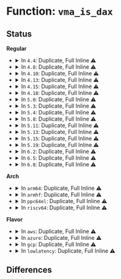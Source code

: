 # Function: <code>vma_is_dax</code>

## Status
<b>Regular</b>
<ul>
<li>
<details>
<summary>In <code>4.4</code>: Duplicate, Full Inline ⚠️</summary>

**Collision:** Static Duplication

**Inline:** Full

**Transformation:** False

**Instances:**

```
In mm/huge_memory.c (ffffffff811f6933)
Location: include/linux/dax.h:35
Inline: True
Inline callers:
  - mm/huge_memory.c:zap_huge_pmd
  - mm/huge_memory.c:__split_huge_page_pmd
```
```
In fs/binfmt_elf.c (ffffffff8126912f)
Location: include/linux/dax.h:35
Inline: True
Inline callers:
  - fs/binfmt_elf.c:elf_core_dump
```
```
In fs/compat_binfmt_elf.c (ffffffff8126be59)
Location: include/linux/dax.h:35
Inline: True
Inline callers:
  - fs/compat_binfmt_elf.c:elf_core_dump
```
</details>
</li>
<li>
<details>
<summary>In <code>4.8</code>: Duplicate, Full Inline ⚠️</summary>

**Collision:** Static Duplication

**Inline:** Full

**Transformation:** False

**Instances:**

```
In mm/huge_memory.c (ffffffff81215f71)
Location: include/linux/dax.h:58
Inline: True
Inline callers:
  - mm/huge_memory.c:__split_huge_pmd
  - mm/huge_memory.c:zap_huge_pmd
```
```
In fs/binfmt_elf.c (ffffffff8129539b)
Location: include/linux/dax.h:58
Inline: True
Inline callers:
  - fs/binfmt_elf.c:elf_core_dump
```
```
In fs/compat_binfmt_elf.c (ffffffff81297ffc)
Location: include/linux/dax.h:58
Inline: True
Inline callers:
  - fs/compat_binfmt_elf.c:elf_core_dump
```
</details>
</li>
<li>
<details>
<summary>In <code>4.10</code>: Duplicate, Full Inline ⚠️</summary>

**Collision:** Static Duplication

**Inline:** Full

**Transformation:** False

**Instances:**

```
In kernel/sched/fair.c (ffffffff810bb61f)
Location: include/linux/dax.h:90
Inline: True
Inline callers:
  - kernel/sched/fair.c:task_numa_work
```
```
In mm/mempolicy.c (ffffffff8121188a)
Location: include/linux/dax.h:90
Inline: True
Inline callers:
  - mm/mempolicy.c:queue_pages_test_walk
```
```
In mm/migrate.c (ffffffff81224d1b)
Location: include/linux/dax.h:90
Inline: True
Inline callers:
  - mm/migrate.c:SYSC_move_pages
```
```
In mm/huge_memory.c (ffffffff8122853d)
Location: include/linux/dax.h:90
Inline: True
Inline callers:
  - mm/huge_memory.c:__split_huge_pmd
  - mm/huge_memory.c:zap_huge_pmd
```
```
In fs/binfmt_elf.c (ffffffff812aa02e)
Location: include/linux/dax.h:90
Inline: True
Inline callers:
  - fs/binfmt_elf.c:elf_core_dump
```
```
In fs/compat_binfmt_elf.c (ffffffff812acacd)
Location: include/linux/dax.h:90
Inline: True
Inline callers:
  - fs/compat_binfmt_elf.c:elf_core_dump
```
</details>
</li>
<li>
<details>
<summary>In <code>4.13</code>: Duplicate, Full Inline ⚠️</summary>

**Collision:** Static Duplication

**Inline:** Full

**Transformation:** False

**Instances:**

```
In kernel/sched/fair.c (ffffffff810b5e4a)
Location: include/linux/fs.h:3143
Inline: True
Inline callers:
  - kernel/sched/fair.c:task_numa_work
```
```
In mm/memory.c (ffffffff811f590f)
Location: include/linux/fs.h:3143
Inline: True
Inline callers:
  - mm/memory.c:__handle_mm_fault
  - mm/memory.c:__handle_mm_fault
```
```
In mm/mempolicy.c (ffffffff8121d1aa)
Location: include/linux/fs.h:3143
Inline: True
Inline callers:
  - mm/mempolicy.c:queue_pages_test_walk
```
```
In mm/migrate.c (ffffffff81230403)
Location: include/linux/fs.h:3143
Inline: True
Inline callers:
  - mm/migrate.c:SYSC_move_pages
```
```
In mm/huge_memory.c (ffffffff81231c7c)
Location: include/linux/fs.h:3143
Inline: True
Inline callers:
  - mm/huge_memory.c:__split_huge_pmd_locked
  - mm/huge_memory.c:zap_huge_pud
  - mm/huge_memory.c:zap_huge_pmd
  - mm/huge_memory.c:do_huge_pmd_wp_page
```
```
In fs/binfmt_elf.c (ffffffff812b69e5)
Location: include/linux/fs.h:3143
Inline: True
Inline callers:
  - fs/binfmt_elf.c:elf_core_dump
```
```
In fs/compat_binfmt_elf.c (ffffffff812b9ad0)
Location: include/linux/fs.h:3143
Inline: True
Inline callers:
  - fs/compat_binfmt_elf.c:elf_core_dump
```
</details>
</li>
<li>
<details>
<summary>In <code>4.15</code>: Duplicate, Full Inline ⚠️</summary>

**Collision:** Static Duplication

**Inline:** Full

**Transformation:** False

**Instances:**

```
In kernel/sched/fair.c (ffffffff810be6ea)
Location: include/linux/fs.h:3209
Inline: True
Inline callers:
  - kernel/sched/fair.c:task_numa_work
```
```
In mm/gup.c (ffffffff81207a67)
Location: include/linux/fs.h:3209
Inline: True
Inline callers:
  - mm/gup.c:get_user_pages_longterm
```
```
In mm/memory.c (ffffffff8120e84b)
Location: include/linux/fs.h:3209
Inline: True
Inline callers:
  - mm/memory.c:__handle_mm_fault
  - mm/memory.c:__handle_mm_fault
```
```
In mm/mempolicy.c (ffffffff8123839a)
Location: include/linux/fs.h:3209
Inline: True
Inline callers:
  - mm/mempolicy.c:queue_pages_test_walk
```
```
In mm/migrate.c (ffffffff8124e092)
Location: include/linux/fs.h:3209
Inline: True
Inline callers:
  - mm/migrate.c:SYSC_move_pages
```
```
In mm/huge_memory.c (ffffffff812528c3)
Location: include/linux/fs.h:3209
Inline: True
Inline callers:
  - mm/huge_memory.c:__split_huge_pmd
  - mm/huge_memory.c:zap_huge_pud
  - mm/huge_memory.c:zap_huge_pmd
  - mm/huge_memory.c:do_huge_pmd_wp_page
```
```
In mm/frame_vector.c (ffffffff8126c92e)
Location: include/linux/fs.h:3209
Inline: True
Inline callers:
  - mm/frame_vector.c:get_vaddr_frames
```
```
In fs/binfmt_elf.c (ffffffff812da2bf)
Location: include/linux/fs.h:3209
Inline: True
Inline callers:
  - fs/binfmt_elf.c:elf_core_dump
```
```
In fs/compat_binfmt_elf.c (ffffffff812dd3e9)
Location: include/linux/fs.h:3209
Inline: True
Inline callers:
  - fs/compat_binfmt_elf.c:elf_core_dump
```
</details>
</li>
<li>
<details>
<summary>In <code>4.18</code>: Duplicate, Full Inline ⚠️</summary>

**Collision:** Static Duplication

**Inline:** Full

**Transformation:** False

**Instances:**

```
In kernel/sched/fair.c (ffffffff810c683b)
Location: include/linux/fs.h:3234
Inline: True
Inline callers:
  - kernel/sched/fair.c:task_numa_work
```
```
In mm/gup.c (ffffffff81228629)
Location: include/linux/fs.h:3234
Inline: True
Inline callers:
  - mm/gup.c:get_user_pages_longterm
```
```
In mm/memory.c (ffffffff8122fed7)
Location: include/linux/fs.h:3234
Inline: True
Inline callers:
  - mm/memory.c:__handle_mm_fault
  - mm/memory.c:__handle_mm_fault
```
```
In mm/mlock.c (ffffffff812333c5)
Location: include/linux/fs.h:3234
Inline: True
Inline callers:
  - mm/mlock.c:mlock_fixup
```
```
In mm/mmap.c (ffffffff81237bb5)
Location: include/linux/fs.h:3234
Inline: True
Inline callers:
  - mm/mmap.c:mmap_region
```
```
In mm/mempolicy.c (ffffffff8125b91e)
Location: include/linux/fs.h:3234
Inline: True
Inline callers:
  - mm/mempolicy.c:queue_pages_test_walk
```
```
In mm/ksm.c (ffffffff81262563)
Location: include/linux/fs.h:3234
Inline: True
Inline callers:
  - mm/ksm.c:ksm_madvise
```
```
In mm/migrate.c (ffffffff8126fb97)
Location: include/linux/fs.h:3234
Inline: True
Inline callers:
  - mm/migrate.c:migrate_vma
  - mm/migrate.c:kernel_move_pages
```
```
In mm/huge_memory.c (ffffffff81276cc6)
Location: include/linux/fs.h:3234
Inline: True
Inline callers:
  - mm/huge_memory.c:__split_huge_pmd
  - mm/huge_memory.c:zap_huge_pud
  - mm/huge_memory.c:zap_huge_pmd
  - mm/huge_memory.c:do_huge_pmd_wp_page
```
```
In mm/frame_vector.c (ffffffff812914b1)
Location: include/linux/fs.h:3234
Inline: True
Inline callers:
  - mm/frame_vector.c:get_vaddr_frames
```
```
In mm/hmm.c (ffffffff81293903)
Location: include/linux/fs.h:3234
Inline: True
Inline callers:
  - mm/hmm.c:hmm_vma_fault
  - mm/hmm.c:hmm_vma_get_pfns
```
```
In fs/binfmt_elf.c (ffffffff81305f6f)
Location: include/linux/fs.h:3234
Inline: True
Inline callers:
  - fs/binfmt_elf.c:elf_core_dump
```
```
In fs/compat_binfmt_elf.c (ffffffff81309914)
Location: include/linux/fs.h:3234
Inline: True
Inline callers:
  - fs/compat_binfmt_elf.c:elf_core_dump
```
</details>
</li>
<li>
<details>
<summary>In <code>5.0</code>: Duplicate, Full Inline ⚠️</summary>

**Collision:** Static Duplication

**Inline:** Full

**Transformation:** False

**Instances:**

```
In kernel/sched/fair.c (ffffffff810cedbb)
Location: include/linux/fs.h:3313
Inline: True
Inline callers:
  - kernel/sched/fair.c:task_numa_work
```
```
In mm/gup.c (ffffffff8123be49)
Location: include/linux/fs.h:3313
Inline: True
Inline callers:
  - mm/gup.c:get_user_pages_longterm
```
```
In mm/memory.c (ffffffff81241bcd)
Location: include/linux/fs.h:3313
Inline: True
Inline callers:
  - mm/memory.c:__handle_mm_fault
  - mm/memory.c:__handle_mm_fault
```
```
In mm/mlock.c (ffffffff81246b95)
Location: include/linux/fs.h:3313
Inline: True
Inline callers:
  - mm/mlock.c:mlock_fixup
```
```
In mm/mmap.c (ffffffff8124b54e)
Location: include/linux/fs.h:3313
Inline: True
Inline callers:
  - mm/mmap.c:mmap_region
```
```
In mm/mempolicy.c (ffffffff812701d2)
Location: include/linux/fs.h:3313
Inline: True
Inline callers:
  - mm/mempolicy.c:queue_pages_test_walk
  - mm/mempolicy.c:queue_pages_pte_range
  - mm/mempolicy.c:queue_pages_pte_range
```
```
In mm/ksm.c (ffffffff81276de3)
Location: include/linux/fs.h:3313
Inline: True
Inline callers:
  - mm/ksm.c:ksm_madvise
```
```
In mm/migrate.c (ffffffff8128422d)
Location: include/linux/fs.h:3313
Inline: True
Inline callers:
  - mm/migrate.c:migrate_vma
  - mm/migrate.c:kernel_move_pages
```
```
In mm/huge_memory.c (ffffffff8128855c)
Location: include/linux/fs.h:3313
Inline: True
Inline callers:
  - mm/huge_memory.c:__split_huge_pmd_locked
  - mm/huge_memory.c:zap_huge_pud
  - mm/huge_memory.c:zap_huge_pmd
  - mm/huge_memory.c:do_huge_pmd_wp_page
  - mm/huge_memory.c:transparent_hugepage_enabled
```
```
In mm/frame_vector.c (ffffffff812a64d1)
Location: include/linux/fs.h:3313
Inline: True
Inline callers:
  - mm/frame_vector.c:get_vaddr_frames
```
```
In mm/hmm.c (ffffffff812a85d3)
Location: include/linux/fs.h:3313
Inline: True
Inline callers:
  - mm/hmm.c:hmm_vma_fault
  - mm/hmm.c:hmm_vma_get_pfns
```
```
In fs/binfmt_elf.c (ffffffff8131b6ff)
Location: include/linux/fs.h:3313
Inline: True
Inline callers:
  - fs/binfmt_elf.c:elf_core_dump
```
```
In fs/compat_binfmt_elf.c (ffffffff8131f114)
Location: include/linux/fs.h:3313
Inline: True
Inline callers:
  - fs/compat_binfmt_elf.c:elf_core_dump
```
</details>
</li>
<li>
<details>
<summary>In <code>5.3</code>: Duplicate, Full Inline ⚠️</summary>

**Collision:** Static Duplication

**Inline:** Full

**Transformation:** False

**Instances:**

```
In kernel/sched/fair.c (ffffffff810d768b)
Location: include/linux/fs.h:3324
Inline: True
Inline callers:
  - kernel/sched/fair.c:task_numa_work
```
```
In mm/gup.c (ffffffff8124d697)
Location: include/linux/fs.h:3324
Inline: True
Inline callers:
  - mm/gup.c:__gup_longterm_locked
```
```
In mm/memory.c (ffffffff81254530)
Location: include/linux/fs.h:3324
Inline: True
Inline callers:
  - mm/memory.c:__handle_mm_fault
  - mm/memory.c:__handle_mm_fault
```
```
In mm/mlock.c (ffffffff81258da6)
Location: include/linux/fs.h:3324
Inline: True
Inline callers:
  - mm/mlock.c:mlock_fixup
```
```
In mm/mmap.c (ffffffff8125d9a2)
Location: include/linux/fs.h:3324
Inline: True
Inline callers:
  - mm/mmap.c:mmap_region
```
```
In mm/mempolicy.c (ffffffff8128b7e2)
Location: include/linux/fs.h:3324
Inline: True
Inline callers:
  - mm/mempolicy.c:queue_pages_test_walk
  - mm/mempolicy.c:queue_pages_pte_range
  - mm/mempolicy.c:queue_pages_pte_range
```
```
In mm/ksm.c (ffffffff81292653)
Location: include/linux/fs.h:3324
Inline: True
Inline callers:
  - mm/ksm.c:ksm_madvise
```
```
In mm/migrate.c (ffffffff812a06c9)
Location: include/linux/fs.h:3324
Inline: True
Inline callers:
  - mm/migrate.c:do_pages_move
```
```
In mm/huge_memory.c (ffffffff812a319a)
Location: include/linux/fs.h:3324
Inline: True
Inline callers:
  - mm/huge_memory.c:__split_huge_pmd_locked
  - mm/huge_memory.c:zap_huge_pud
  - mm/huge_memory.c:zap_huge_pmd
  - mm/huge_memory.c:do_huge_pmd_wp_page
  - mm/huge_memory.c:transparent_hugepage_enabled
```
```
In mm/frame_vector.c (ffffffff812c1bca)
Location: include/linux/fs.h:3324
Inline: True
Inline callers:
  - mm/frame_vector.c:get_vaddr_frames
```
```
In fs/binfmt_elf.c (ffffffff813431a9)
Location: include/linux/fs.h:3324
Inline: True
Inline callers:
  - fs/binfmt_elf.c:elf_core_dump
```
```
In fs/compat_binfmt_elf.c (ffffffff81346b38)
Location: include/linux/fs.h:3324
Inline: True
Inline callers:
  - fs/compat_binfmt_elf.c:elf_core_dump
```
</details>
</li>
<li>
<details>
<summary>In <code>5.4</code>: Duplicate, Full Inline ⚠️</summary>

**Collision:** Static Duplication

**Inline:** Full

**Transformation:** False

**Instances:**

```
In kernel/sched/fair.c (ffffffff810e1c9b)
Location: include/linux/fs.h:3386
Inline: True
Inline callers:
  - kernel/sched/fair.c:task_numa_work
```
```
In mm/gup.c (ffffffff8125bbc7)
Location: include/linux/fs.h:3386
Inline: True
Inline callers:
  - mm/gup.c:__gup_longterm_locked
```
```
In mm/memory.c (ffffffff81262a90)
Location: include/linux/fs.h:3386
Inline: True
Inline callers:
  - mm/memory.c:__handle_mm_fault
  - mm/memory.c:__handle_mm_fault
```
```
In mm/mlock.c (ffffffff81267276)
Location: include/linux/fs.h:3386
Inline: True
Inline callers:
  - mm/mlock.c:mlock_fixup
```
```
In mm/mmap.c (ffffffff8126c172)
Location: include/linux/fs.h:3386
Inline: True
Inline callers:
  - mm/mmap.c:mmap_region
```
```
In mm/mempolicy.c (ffffffff8129b352)
Location: include/linux/fs.h:3386
Inline: True
Inline callers:
  - mm/mempolicy.c:queue_pages_test_walk
  - mm/mempolicy.c:queue_pages_pte_range
  - mm/mempolicy.c:queue_pages_pte_range
```
```
In mm/ksm.c (ffffffff812a23d3)
Location: include/linux/fs.h:3386
Inline: True
Inline callers:
  - mm/ksm.c:ksm_madvise
```
```
In mm/migrate.c (ffffffff812afdf6)
Location: include/linux/fs.h:3386
Inline: True
Inline callers:
  - mm/migrate.c:migrate_vma_setup
  - mm/migrate.c:do_pages_move
```
```
In mm/huge_memory.c (ffffffff812b469a)
Location: include/linux/fs.h:3386
Inline: True
Inline callers:
  - mm/huge_memory.c:__split_huge_pmd_locked
  - mm/huge_memory.c:zap_huge_pud
  - mm/huge_memory.c:zap_huge_pmd
  - mm/huge_memory.c:do_huge_pmd_wp_page
  - mm/huge_memory.c:transparent_hugepage_enabled
```
```
In mm/frame_vector.c (ffffffff812d3afa)
Location: include/linux/fs.h:3386
Inline: True
Inline callers:
  - mm/frame_vector.c:get_vaddr_frames
```
```
In fs/binfmt_elf.c (ffffffff8135b5e7)
Location: include/linux/fs.h:3386
Inline: True
Inline callers:
  - fs/binfmt_elf.c:elf_core_dump
```
```
In fs/compat_binfmt_elf.c (ffffffff8135ee46)
Location: include/linux/fs.h:3386
Inline: True
Inline callers:
  - fs/compat_binfmt_elf.c:elf_core_dump
```
```
In drivers/vfio/vfio_iommu_type1.c (ffffffff817d321f)
Location: include/linux/fs.h:3386
Inline: True
Inline callers:
  - drivers/vfio/vfio_iommu_type1.c:vaddr_get_pfn
```
</details>
</li>
<li>
<details>
<summary>In <code>5.8</code>: Duplicate, Full Inline ⚠️</summary>

**Collision:** Static Duplication

**Inline:** Full

**Transformation:** False

**Instances:**

```
In mm/gup.c (ffffffff8128a32b)
Location: include/linux/fs.h:3436
Inline: True
Inline callers:
  - mm/gup.c:__gup_longterm_locked
```
```
In mm/memory.c (ffffffff812947df)
Location: include/linux/fs.h:3436
Inline: True
Inline callers:
  - mm/memory.c:__handle_mm_fault
  - mm/memory.c:__handle_mm_fault
```
```
In mm/mlock.c (ffffffff8129739f)
Location: include/linux/fs.h:3436
Inline: True
Inline callers:
  - mm/mlock.c:mlock_fixup
```
```
In mm/mmap.c (ffffffff8129beaa)
Location: include/linux/fs.h:3436
Inline: True
Inline callers:
  - mm/mmap.c:mmap_region
```
```
In mm/mempolicy.c (ffffffff812ce724)
Location: include/linux/fs.h:3436
Inline: True
Inline callers:
  - mm/mempolicy.c:vma_migratable
```
```
In mm/ksm.c (ffffffff812d6adc)
Location: include/linux/fs.h:3436
Inline: True
Inline callers:
  - mm/ksm.c:ksm_madvise
```
```
In mm/migrate.c (ffffffff812e3baf)
Location: include/linux/fs.h:3436
Inline: True
Inline callers:
  - mm/migrate.c:migrate_vma_setup
```
```
In mm/huge_memory.c (ffffffff812e9c26)
Location: include/linux/fs.h:3436
Inline: True
Inline callers:
  - mm/huge_memory.c:__split_huge_pmd_locked
  - mm/huge_memory.c:zap_huge_pud
  - mm/huge_memory.c:zap_huge_pmd
  - mm/huge_memory.c:transparent_hugepage_enabled
```
```
In mm/frame_vector.c (ffffffff81309983)
Location: include/linux/fs.h:3436
Inline: True
Inline callers:
  - mm/frame_vector.c:get_vaddr_frames
```
```
In fs/binfmt_elf.c (ffffffff8139ecf9)
Location: include/linux/fs.h:3436
Inline: True
Inline callers:
  - fs/binfmt_elf.c:vma_dump_size
```
```
In fs/compat_binfmt_elf.c (ffffffff813a1e09)
Location: include/linux/fs.h:3436
Inline: True
Inline callers:
  - fs/compat_binfmt_elf.c:vma_dump_size
```
</details>
</li>
<li>
<details>
<summary>In <code>5.11</code>: Duplicate, Full Inline ⚠️</summary>

**Collision:** Static Duplication

**Inline:** Full

**Transformation:** False

**Instances:**

```
In mm/gup.c (ffffffff812932dc)
Location: include/linux/fs.h:3229
Inline: True
Inline callers:
  - mm/gup.c:__get_user_pages
```
```
In mm/memory.c (ffffffff8129f05f)
Location: include/linux/fs.h:3229
Inline: True
Inline callers:
  - mm/memory.c:__handle_mm_fault
  - mm/memory.c:__handle_mm_fault
```
```
In mm/mlock.c (ffffffff812a234f)
Location: include/linux/fs.h:3229
Inline: True
Inline callers:
  - mm/mlock.c:mlock_fixup
```
```
In mm/mmap.c (ffffffff812a7162)
Location: include/linux/fs.h:3229
Inline: True
Inline callers:
  - mm/mmap.c:mmap_region
```
```
In mm/mempolicy.c (ffffffff812da064)
Location: include/linux/fs.h:3229
Inline: True
Inline callers:
  - mm/mempolicy.c:vma_migratable
```
```
In mm/ksm.c (ffffffff812e261c)
Location: include/linux/fs.h:3229
Inline: True
Inline callers:
  - mm/ksm.c:ksm_madvise
```
```
In mm/migrate.c (ffffffff812ef00f)
Location: include/linux/fs.h:3229
Inline: True
Inline callers:
  - mm/migrate.c:migrate_vma_setup
```
```
In mm/huge_memory.c (ffffffff812f4e06)
Location: include/linux/fs.h:3229
Inline: True
Inline callers:
  - mm/huge_memory.c:__split_huge_pmd_locked
  - mm/huge_memory.c:zap_huge_pud
  - mm/huge_memory.c:zap_huge_pmd
  - mm/huge_memory.c:transparent_hugepage_enabled
```
```
In mm/frame_vector.c (ffffffff813157a7)
Location: include/linux/fs.h:3229
Inline: True
Inline callers:
  - mm/frame_vector.c:get_vaddr_frames
```
```
In fs/coredump.c (ffffffff813b7e59)
Location: include/linux/fs.h:3229
Inline: True
Inline callers:
  - fs/coredump.c:vma_dump_size
```
</details>
</li>
<li>
<details>
<summary>In <code>5.13</code>: Duplicate, Full Inline ⚠️</summary>

**Collision:** Static Duplication

**Inline:** Full

**Transformation:** False

**Instances:**

```
In mm/gup.c (ffffffff81298c73)
Location: include/linux/fs.h:3481
Inline: True
Inline callers:
  - mm/gup.c:__get_user_pages
```
```
In mm/memory.c (ffffffff812a40bf)
Location: include/linux/fs.h:3481
Inline: True
Inline callers:
  - mm/memory.c:__handle_mm_fault
```
```
In mm/mlock.c (ffffffff812a7be2)
Location: include/linux/fs.h:3481
Inline: True
Inline callers:
  - mm/mlock.c:mlock_fixup
```
```
In mm/mmap.c (ffffffff812acf95)
Location: include/linux/fs.h:3481
Inline: True
Inline callers:
  - mm/mmap.c:mmap_region
```
```
In mm/mempolicy.c (ffffffff812e18c4)
Location: include/linux/fs.h:3481
Inline: True
Inline callers:
  - mm/mempolicy.c:vma_migratable
```
```
In mm/ksm.c (ffffffff812e9dac)
Location: include/linux/fs.h:3481
Inline: True
Inline callers:
  - mm/ksm.c:ksm_madvise
```
```
In mm/migrate.c (ffffffff812f51b2)
Location: include/linux/fs.h:3481
Inline: True
Inline callers:
  - mm/migrate.c:migrate_vma_setup
```
```
In mm/huge_memory.c (ffffffff81300675)
Location: include/linux/fs.h:3481
Inline: True
Inline callers:
  - mm/huge_memory.c:split_huge_pages_pid
  - mm/huge_memory.c:__split_huge_pmd_locked
  - mm/huge_memory.c:zap_huge_pud
  - mm/huge_memory.c:zap_huge_pmd
  - mm/huge_memory.c:transparent_hugepage_active
```
```
In fs/coredump.c (ffffffff813bef59)
Location: include/linux/fs.h:3481
Inline: True
Inline callers:
  - fs/coredump.c:vma_dump_size
```
</details>
</li>
<li>
<details>
<summary>In <code>5.15</code>: Duplicate, Full Inline ⚠️</summary>

**Collision:** Static Duplication

**Inline:** Full

**Transformation:** False

**Instances:**

```
In mm/gup.c (ffffffff812d7318)
Location: include/linux/fs.h:3461
Inline: True
Inline callers:
  - mm/gup.c:check_vma_flags
```
```
In mm/memory.c (ffffffff812e53eb)
Location: include/linux/fs.h:3461
Inline: True
Inline callers:
  - mm/memory.c:__handle_mm_fault
```
```
In mm/mlock.c (ffffffff812e9222)
Location: include/linux/fs.h:3461
Inline: True
Inline callers:
  - mm/mlock.c:mlock_fixup
```
```
In mm/mmap.c (ffffffff812ee6e5)
Location: include/linux/fs.h:3461
Inline: True
Inline callers:
  - mm/mmap.c:mmap_region
```
```
In mm/mempolicy.c (ffffffff81328994)
Location: include/linux/fs.h:3461
Inline: True
Inline callers:
  - mm/mempolicy.c:vma_migratable
```
```
In mm/ksm.c (ffffffff81331cdc)
Location: include/linux/fs.h:3461
Inline: True
Inline callers:
  - mm/ksm.c:ksm_madvise
```
```
In mm/migrate.c (ffffffff8133f7b2)
Location: include/linux/fs.h:3461
Inline: True
Inline callers:
  - mm/migrate.c:migrate_vma_setup
```
```
In mm/huge_memory.c (ffffffff8134a315)
Location: include/linux/fs.h:3461
Inline: True
Inline callers:
  - mm/huge_memory.c:split_huge_pages_pid
  - mm/huge_memory.c:__split_huge_pmd_locked
  - mm/huge_memory.c:zap_huge_pud
  - mm/huge_memory.c:zap_huge_pmd
  - mm/huge_memory.c:transparent_hugepage_active
```
```
In fs/coredump.c (ffffffff8140ed89)
Location: include/linux/fs.h:3461
Inline: True
Inline callers:
  - fs/coredump.c:vma_dump_size
```
</details>
</li>
<li>
<details>
<summary>In <code>5.19</code>: Duplicate, Full Inline ⚠️</summary>

**Collision:** Static Duplication

**Inline:** Full

**Transformation:** False

**Instances:**

```
In mm/gup.c (ffffffff81336eb7)
Location: include/linux/fs.h:3239
Inline: True
Inline callers:
  - mm/gup.c:check_vma_flags
```
```
In mm/memory.c (ffffffff813476e4)
Location: include/linux/fs.h:3239
Inline: True
Inline callers:
  - mm/memory.c:__handle_mm_fault
```
```
In mm/mlock.c (ffffffff813497ea)
Location: include/linux/fs.h:3239
Inline: True
Inline callers:
  - mm/mlock.c:mlock_fixup
```
```
In mm/mmap.c (ffffffff81351ad1)
Location: include/linux/fs.h:3239
Inline: True
Inline callers:
  - mm/mmap.c:mmap_region
```
```
In mm/mempolicy.c (ffffffff81397bd4)
Location: include/linux/fs.h:3239
Inline: True
Inline callers:
  - mm/mempolicy.c:vma_migratable
```
```
In mm/ksm.c (ffffffff813a2e69)
Location: include/linux/fs.h:3239
Inline: True
Inline callers:
  - mm/ksm.c:ksm_madvise
```
```
In mm/migrate_device.c (ffffffff813b6c1e)
Location: include/linux/fs.h:3239
Inline: True
Inline callers:
  - mm/migrate_device.c:migrate_vma_setup
```
```
In mm/huge_memory.c (ffffffff813c0ea4)
Location: include/linux/fs.h:3239
Inline: True
Inline callers:
  - mm/huge_memory.c:split_huge_pages_pid
  - mm/huge_memory.c:__split_huge_pmd_locked
  - mm/huge_memory.c:zap_huge_pud
  - mm/huge_memory.c:zap_huge_pmd
  - mm/huge_memory.c:transparent_hugepage_active
```
```
In mm/khugepaged.c (ffffffff813c6113)
Location: include/linux/fs.h:3239
Inline: True
```
```
In fs/coredump.c (ffffffff81484495)
Location: include/linux/fs.h:3239
Inline: True
Inline callers:
  - fs/coredump.c:vma_dump_size
```
</details>
</li>
<li>
<details>
<summary>In <code>6.2</code>: Duplicate, Full Inline ⚠️</summary>

**Collision:** Static Duplication

**Inline:** Full

**Transformation:** False

**Instances:**

```
In mm/gup.c (ffffffff813ae3cb)
Location: include/linux/fs.h:3381
Inline: True
Inline callers:
  - mm/gup.c:check_vma_flags
```
```
In mm/mlock.c (ffffffff813c1afa)
Location: include/linux/fs.h:3381
Inline: True
Inline callers:
  - mm/mlock.c:mlock_fixup
```
```
In mm/mmap.c (ffffffff813cbaff)
Location: include/linux/fs.h:3381
Inline: True
Inline callers:
  - mm/mmap.c:mmap_region
```
```
In mm/mempolicy.c (ffffffff814177e4)
Location: include/linux/fs.h:3381
Inline: True
Inline callers:
  - mm/mempolicy.c:vma_migratable
```
```
In mm/ksm.c (ffffffff81422ad6)
Location: include/linux/fs.h:3381
Inline: True
Inline callers:
  - mm/ksm.c:ksm_madvise
```
```
In mm/migrate_device.c (ffffffff814385c0)
Location: include/linux/fs.h:3381
Inline: True
Inline callers:
  - mm/migrate_device.c:migrate_vma_setup
```
```
In mm/huge_memory.c (ffffffff81442d69)
Location: include/linux/fs.h:3381
Inline: True
Inline callers:
  - mm/huge_memory.c:split_huge_pages_pid
  - mm/huge_memory.c:__split_huge_pmd_locked
  - mm/huge_memory.c:zap_huge_pud
  - mm/huge_memory.c:zap_huge_pmd
  - mm/huge_memory.c:hugepage_vma_check
```
```
In fs/coredump.c (ffffffff81517982)
Location: include/linux/fs.h:3381
Inline: True
Inline callers:
  - fs/coredump.c:vma_dump_size
```
</details>
</li>
<li>
<details>
<summary>In <code>6.5</code>: Duplicate, Full Inline ⚠️</summary>

**Collision:** Static Duplication

**Inline:** Full

**Transformation:** False

**Instances:**

```
In mm/gup.c (ffffffff813e2832)
Location: include/linux/fs.h:2996
Inline: True
Inline callers:
  - mm/gup.c:check_vma_flags
```
```
In mm/mlock.c (ffffffff813f70cb)
Location: include/linux/fs.h:2996
Inline: True
Inline callers:
  - mm/mlock.c:mlock_fixup
```
```
In mm/mmap.c (ffffffff814003ba)
Location: include/linux/fs.h:2996
Inline: True
Inline callers:
  - mm/mmap.c:mmap_region
```
```
In mm/mempolicy.c (ffffffff8144ad74)
Location: include/linux/fs.h:2996
Inline: True
Inline callers:
  - mm/mempolicy.c:vma_migratable
```
```
In mm/ksm.c (ffffffff81457ae3)
Location: include/linux/fs.h:2996
Inline: True
Inline callers:
  - mm/ksm.c:ksm_madvise
```
```
In mm/migrate_device.c (ffffffff8146e29e)
Location: include/linux/fs.h:2996
Inline: True
Inline callers:
  - mm/migrate_device.c:migrate_vma_setup
```
```
In mm/huge_memory.c (ffffffff81478638)
Location: include/linux/fs.h:2996
Inline: True
Inline callers:
  - mm/huge_memory.c:split_huge_pages_pid
  - mm/huge_memory.c:__split_huge_pmd_locked
  - mm/huge_memory.c:zap_huge_pud
  - mm/huge_memory.c:zap_huge_pmd
  - mm/huge_memory.c:hugepage_vma_check
```
```
In fs/coredump.c (ffffffff8154f252)
Location: include/linux/fs.h:2996
Inline: True
Inline callers:
  - fs/coredump.c:vma_dump_size
```
</details>
</li>
<li>
<details>
<summary>In <code>6.8</code>: Duplicate, Full Inline ⚠️</summary>

**Collision:** Static Duplication

**Inline:** Full

**Transformation:** False

**Instances:**

```
In mm/gup.c (ffffffff8140d062)
Location: include/linux/fs.h:3293
Inline: True
Inline callers:
  - mm/gup.c:check_vma_flags
```
```
In mm/mlock.c (ffffffff8142262e)
Location: include/linux/fs.h:3293
Inline: True
Inline callers:
  - mm/mlock.c:mlock_fixup
```
```
In mm/mmap.c (ffffffff8142c801)
Location: include/linux/fs.h:3293
Inline: True
Inline callers:
  - mm/mmap.c:mmap_region
```
```
In mm/mempolicy.c (ffffffff814847b4)
Location: include/linux/fs.h:3293
Inline: True
Inline callers:
  - mm/mempolicy.c:vma_migratable
```
```
In mm/ksm.c (ffffffff814925b3)
Location: include/linux/fs.h:3293
Inline: True
Inline callers:
  - mm/ksm.c:ksm_madvise
```
```
In mm/migrate_device.c (ffffffff8149ec3e)
Location: include/linux/fs.h:3293
Inline: True
Inline callers:
  - mm/migrate_device.c:migrate_vma_setup
```
```
In mm/huge_memory.c (ffffffff814a7d68)
Location: include/linux/fs.h:3293
Inline: True
Inline callers:
  - mm/huge_memory.c:split_huge_pages_pid
  - mm/huge_memory.c:__split_huge_pmd_locked
  - mm/huge_memory.c:zap_huge_pud
  - mm/huge_memory.c:zap_huge_pmd
  - mm/huge_memory.c:__thp_vma_allowable_orders
```
```
In fs/coredump.c (ffffffff81585092)
Location: include/linux/fs.h:3293
Inline: True
Inline callers:
  - fs/coredump.c:vma_dump_size
```
</details>
</li>
</ul>
<b>Arch</b>
<ul>
<li>
<details>
<summary>In <code>arm64</code>: Duplicate, Full Inline ⚠️</summary>

**Collision:** Static Duplication

**Inline:** Full

**Transformation:** False

**Instances:**

```
In kernel/sched/fair.c (ffff800010142bbc)
Location: include/linux/fs.h:3386
Inline: True
Inline callers:
  - kernel/sched/fair.c:task_numa_work
```
```
In mm/gup.c (ffff8000102f2fc8)
Location: include/linux/fs.h:3386
Inline: True
Inline callers:
  - mm/gup.c:__gup_longterm_locked
```
```
In mm/memory.c (ffff8000102f9ca0)
Location: include/linux/fs.h:3386
Inline: True
Inline callers:
  - mm/memory.c:__handle_mm_fault
  - mm/memory.c:__handle_mm_fault
```
```
In mm/mlock.c (ffff8000102fe4a8)
Location: include/linux/fs.h:3386
Inline: True
Inline callers:
  - mm/mlock.c:mlock_fixup
```
```
In mm/mmap.c (ffff800010303508)
Location: include/linux/fs.h:3386
Inline: True
Inline callers:
  - mm/mmap.c:mmap_region
```
```
In mm/mempolicy.c (ffff80001033a1f0)
Location: include/linux/fs.h:3386
Inline: True
Inline callers:
  - mm/mempolicy.c:queue_pages_test_walk
  - mm/mempolicy.c:queue_pages_pte_range
  - mm/mempolicy.c:queue_pages_pte_range
```
```
In mm/ksm.c (ffff800010341cec)
Location: include/linux/fs.h:3386
Inline: True
Inline callers:
  - mm/ksm.c:ksm_madvise
```
```
In mm/migrate.c (ffff8000103521b8)
Location: include/linux/fs.h:3386
Inline: True
Inline callers:
  - mm/migrate.c:do_pages_move
```
```
In mm/huge_memory.c (ffff800010355c84)
Location: include/linux/fs.h:3386
Inline: True
Inline callers:
  - mm/huge_memory.c:__split_huge_pmd_locked
  - mm/huge_memory.c:zap_huge_pmd
  - mm/huge_memory.c:do_huge_pmd_wp_page
  - mm/huge_memory.c:transparent_hugepage_enabled
```
```
In mm/frame_vector.c (ffff800010379a30)
Location: include/linux/fs.h:3386
Inline: True
Inline callers:
  - mm/frame_vector.c:get_vaddr_frames
```
```
In fs/binfmt_elf.c (ffff800010420cf4)
Location: include/linux/fs.h:3386
Inline: True
Inline callers:
  - fs/binfmt_elf.c:elf_core_dump
```
```
In fs/compat_binfmt_elf.c (ffff8000104245a4)
Location: include/linux/fs.h:3386
Inline: True
Inline callers:
  - fs/compat_binfmt_elf.c:elf_core_dump
```
</details>
</li>
<li>
<details>
<summary>In <code>armhf</code>: Duplicate, Full Inline ⚠️</summary>

**Collision:** Static Duplication

**Inline:** Full

**Transformation:** False

**Instances:**

```
In mm/gup.c (0)
Location: include/linux/fs.h:3386
Inline: True
```
```
In mm/mlock.c (0)
Location: include/linux/fs.h:3386
Inline: True
```
```
In mm/mmap.c (0)
Location: include/linux/fs.h:3386
Inline: True
```
```
In mm/ksm.c (0)
Location: include/linux/fs.h:3386
Inline: True
```
```
In mm/frame_vector.c (0)
Location: include/linux/fs.h:3386
Inline: True
```
```
In fs/binfmt_elf.c (0)
Location: include/linux/fs.h:3386
Inline: True
```
```
In fs/binfmt_elf_fdpic.c (0)
Location: include/linux/fs.h:3386
Inline: True
```
</details>
</li>
<li>
<details>
<summary>In <code>ppc64el</code>: Duplicate, Full Inline ⚠️</summary>

**Collision:** Static Duplication

**Inline:** Full

**Transformation:** False

**Instances:**

```
In kernel/sched/fair.c (c00000000019296c)
Location: include/linux/fs.h:3386
Inline: True
Inline callers:
  - kernel/sched/fair.c:task_numa_work
```
```
In mm/gup.c (c0000000003b9948)
Location: include/linux/fs.h:3386
Inline: True
Inline callers:
  - mm/gup.c:__gup_longterm_locked
```
```
In mm/memory.c (c0000000003c3ce8)
Location: include/linux/fs.h:3386
Inline: True
Inline callers:
  - mm/memory.c:__handle_mm_fault
  - mm/memory.c:__handle_mm_fault
```
```
In mm/mlock.c (c0000000003c9dec)
Location: include/linux/fs.h:3386
Inline: True
Inline callers:
  - mm/mlock.c:mlock_fixup
```
```
In mm/mmap.c (c0000000003cffb4)
Location: include/linux/fs.h:3386
Inline: True
Inline callers:
  - mm/mmap.c:mmap_region
```
```
In mm/mempolicy.c (c00000000041487c)
Location: include/linux/fs.h:3386
Inline: True
Inline callers:
  - mm/mempolicy.c:queue_pages_test_walk
  - mm/mempolicy.c:queue_pages_pte_range
  - mm/mempolicy.c:queue_pages_pte_range
```
```
In mm/ksm.c (c00000000041f430)
Location: include/linux/fs.h:3386
Inline: True
Inline callers:
  - mm/ksm.c:ksm_madvise
```
```
In mm/migrate.c (c000000000435d90)
Location: include/linux/fs.h:3386
Inline: True
Inline callers:
  - mm/migrate.c:migrate_vma_setup
  - mm/migrate.c:do_pages_move
```
```
In mm/huge_memory.c (c00000000043bfc0)
Location: include/linux/fs.h:3386
Inline: True
Inline callers:
  - mm/huge_memory.c:__split_huge_pmd_locked
  - mm/huge_memory.c:zap_huge_pmd
  - mm/huge_memory.c:do_huge_pmd_wp_page
  - mm/huge_memory.c:transparent_hugepage_enabled
```
```
In mm/frame_vector.c (c00000000046cc80)
Location: include/linux/fs.h:3386
Inline: True
Inline callers:
  - mm/frame_vector.c:get_vaddr_frames
```
```
In fs/binfmt_elf.c (c00000000052f9e8)
Location: include/linux/fs.h:3386
Inline: True
Inline callers:
  - fs/binfmt_elf.c:elf_core_dump
```
```
In fs/compat_binfmt_elf.c (c000000000533608)
Location: include/linux/fs.h:3386
Inline: True
Inline callers:
  - fs/compat_binfmt_elf.c:elf_core_dump
```
</details>
</li>
<li>
<details>
<summary>In <code>riscv64</code>: Duplicate, Full Inline ⚠️</summary>

**Collision:** Static Duplication

**Inline:** Full

**Transformation:** False

**Instances:**

```
In mm/gup.c (ffffffe00020536a)
Location: include/linux/fs.h:3386
Inline: True
Inline callers:
  - mm/gup.c:__gup_longterm_locked
```
```
In mm/mlock.c (ffffffe00020c970)
Location: include/linux/fs.h:3386
Inline: True
Inline callers:
  - mm/mlock.c:mlock_fixup
```
```
In mm/mmap.c (ffffffe0002100a6)
Location: include/linux/fs.h:3386
Inline: True
Inline callers:
  - mm/mmap.c:mmap_region
```
```
In mm/ksm.c (ffffffe0002360a4)
Location: include/linux/fs.h:3386
Inline: True
Inline callers:
  - mm/ksm.c:ksm_madvise
```
```
In mm/frame_vector.c (ffffffe000250dd4)
Location: include/linux/fs.h:3386
Inline: True
Inline callers:
  - mm/frame_vector.c:get_vaddr_frames
```
```
In fs/binfmt_elf.c (ffffffe0002c1748)
Location: include/linux/fs.h:3386
Inline: True
Inline callers:
  - fs/binfmt_elf.c:elf_core_dump
```
</details>
</li>
</ul>
<b>Flavor</b>
<ul>
<li>
<details>
<summary>In <code>aws</code>: Duplicate, Full Inline ⚠️</summary>

**Collision:** Static Duplication

**Inline:** Full

**Transformation:** False

**Instances:**

```
In kernel/sched/fair.c (ffffffff810dbe4b)
Location: include/linux/fs.h:3386
Inline: True
Inline callers:
  - kernel/sched/fair.c:task_numa_work
```
```
In mm/gup.c (ffffffff81254217)
Location: include/linux/fs.h:3386
Inline: True
Inline callers:
  - mm/gup.c:__gup_longterm_locked
```
```
In mm/memory.c (ffffffff8125b0e0)
Location: include/linux/fs.h:3386
Inline: True
Inline callers:
  - mm/memory.c:__handle_mm_fault
  - mm/memory.c:__handle_mm_fault
```
```
In mm/mlock.c (ffffffff8125f8c6)
Location: include/linux/fs.h:3386
Inline: True
Inline callers:
  - mm/mlock.c:mlock_fixup
```
```
In mm/mmap.c (ffffffff812647c2)
Location: include/linux/fs.h:3386
Inline: True
Inline callers:
  - mm/mmap.c:mmap_region
```
```
In mm/mempolicy.c (ffffffff81293932)
Location: include/linux/fs.h:3386
Inline: True
Inline callers:
  - mm/mempolicy.c:queue_pages_test_walk
  - mm/mempolicy.c:queue_pages_pte_range
  - mm/mempolicy.c:queue_pages_pte_range
```
```
In mm/ksm.c (ffffffff8129a9b3)
Location: include/linux/fs.h:3386
Inline: True
Inline callers:
  - mm/ksm.c:ksm_madvise
```
```
In mm/migrate.c (ffffffff812a83d6)
Location: include/linux/fs.h:3386
Inline: True
Inline callers:
  - mm/migrate.c:migrate_vma_setup
  - mm/migrate.c:do_pages_move
```
```
In mm/huge_memory.c (ffffffff812acc7a)
Location: include/linux/fs.h:3386
Inline: True
Inline callers:
  - mm/huge_memory.c:__split_huge_pmd_locked
  - mm/huge_memory.c:zap_huge_pud
  - mm/huge_memory.c:zap_huge_pmd
  - mm/huge_memory.c:do_huge_pmd_wp_page
  - mm/huge_memory.c:transparent_hugepage_enabled
```
```
In mm/frame_vector.c (ffffffff812cc0da)
Location: include/linux/fs.h:3386
Inline: True
Inline callers:
  - mm/frame_vector.c:get_vaddr_frames
```
```
In fs/binfmt_elf.c (ffffffff81353bc7)
Location: include/linux/fs.h:3386
Inline: True
Inline callers:
  - fs/binfmt_elf.c:elf_core_dump
```
```
In fs/compat_binfmt_elf.c (ffffffff81357426)
Location: include/linux/fs.h:3386
Inline: True
Inline callers:
  - fs/compat_binfmt_elf.c:elf_core_dump
```
</details>
</li>
<li>
<details>
<summary>In <code>azure</code>: Duplicate, Full Inline ⚠️</summary>

**Collision:** Static Duplication

**Inline:** Full

**Transformation:** False

**Instances:**

```
In kernel/sched/fair.c (ffffffff810cae5b)
Location: include/linux/fs.h:3386
Inline: True
Inline callers:
  - kernel/sched/fair.c:task_numa_work
```
```
In mm/gup.c (ffffffff81246e67)
Location: include/linux/fs.h:3386
Inline: True
Inline callers:
  - mm/gup.c:__gup_longterm_locked
```
```
In mm/memory.c (ffffffff8124d51f)
Location: include/linux/fs.h:3386
Inline: True
Inline callers:
  - mm/memory.c:__handle_mm_fault
  - mm/memory.c:__handle_mm_fault
```
```
In mm/mlock.c (ffffffff81251ce6)
Location: include/linux/fs.h:3386
Inline: True
Inline callers:
  - mm/mlock.c:mlock_fixup
```
```
In mm/mmap.c (ffffffff81256be2)
Location: include/linux/fs.h:3386
Inline: True
Inline callers:
  - mm/mmap.c:mmap_region
```
```
In mm/mempolicy.c (ffffffff81285542)
Location: include/linux/fs.h:3386
Inline: True
Inline callers:
  - mm/mempolicy.c:queue_pages_test_walk
  - mm/mempolicy.c:queue_pages_pte_range
  - mm/mempolicy.c:queue_pages_pte_range
```
```
In mm/ksm.c (ffffffff8128c573)
Location: include/linux/fs.h:3386
Inline: True
Inline callers:
  - mm/ksm.c:ksm_madvise
```
```
In mm/migrate.c (ffffffff81299d96)
Location: include/linux/fs.h:3386
Inline: True
Inline callers:
  - mm/migrate.c:migrate_vma_setup
  - mm/migrate.c:do_pages_move
```
```
In mm/huge_memory.c (ffffffff8129dd5c)
Location: include/linux/fs.h:3386
Inline: True
Inline callers:
  - mm/huge_memory.c:__split_huge_pmd_locked
  - mm/huge_memory.c:zap_huge_pud
  - mm/huge_memory.c:zap_huge_pmd
  - mm/huge_memory.c:do_huge_pmd_wp_page
  - mm/huge_memory.c:transparent_hugepage_enabled
```
```
In mm/frame_vector.c (ffffffff812bcf4a)
Location: include/linux/fs.h:3386
Inline: True
Inline callers:
  - mm/frame_vector.c:get_vaddr_frames
```
```
In fs/binfmt_elf.c (ffffffff81344887)
Location: include/linux/fs.h:3386
Inline: True
Inline callers:
  - fs/binfmt_elf.c:elf_core_dump
```
```
In fs/compat_binfmt_elf.c (ffffffff813480d6)
Location: include/linux/fs.h:3386
Inline: True
Inline callers:
  - fs/compat_binfmt_elf.c:elf_core_dump
```
```
In drivers/dax/device.c (ffffffff816f166c)
Location: include/linux/fs.h:3386
Inline: True
Inline callers:
  - drivers/dax/device.c:check_vma
```
```
In drivers/vfio/vfio_iommu_type1.c (ffffffff8177d2cf)
Location: include/linux/fs.h:3386
Inline: True
Inline callers:
  - drivers/vfio/vfio_iommu_type1.c:vaddr_get_pfn
```
</details>
</li>
<li>
<details>
<summary>In <code>gcp</code>: Duplicate, Full Inline ⚠️</summary>

**Collision:** Static Duplication

**Inline:** Full

**Transformation:** False

**Instances:**

```
In kernel/sched/fair.c (ffffffff810d81cb)
Location: include/linux/fs.h:3386
Inline: True
Inline callers:
  - kernel/sched/fair.c:task_numa_work
```
```
In mm/gup.c (ffffffff81251fb7)
Location: include/linux/fs.h:3386
Inline: True
Inline callers:
  - mm/gup.c:__gup_longterm_locked
```
```
In mm/memory.c (ffffffff81258e80)
Location: include/linux/fs.h:3386
Inline: True
Inline callers:
  - mm/memory.c:__handle_mm_fault
  - mm/memory.c:__handle_mm_fault
```
```
In mm/mlock.c (ffffffff8125d666)
Location: include/linux/fs.h:3386
Inline: True
Inline callers:
  - mm/mlock.c:mlock_fixup
```
```
In mm/mmap.c (ffffffff81262562)
Location: include/linux/fs.h:3386
Inline: True
Inline callers:
  - mm/mmap.c:mmap_region
```
```
In mm/mempolicy.c (ffffffff81291742)
Location: include/linux/fs.h:3386
Inline: True
Inline callers:
  - mm/mempolicy.c:queue_pages_test_walk
  - mm/mempolicy.c:queue_pages_pte_range
  - mm/mempolicy.c:queue_pages_pte_range
```
```
In mm/ksm.c (ffffffff812987c3)
Location: include/linux/fs.h:3386
Inline: True
Inline callers:
  - mm/ksm.c:ksm_madvise
```
```
In mm/migrate.c (ffffffff812a61e6)
Location: include/linux/fs.h:3386
Inline: True
Inline callers:
  - mm/migrate.c:migrate_vma_setup
  - mm/migrate.c:do_pages_move
```
```
In mm/huge_memory.c (ffffffff812aaa8a)
Location: include/linux/fs.h:3386
Inline: True
Inline callers:
  - mm/huge_memory.c:__split_huge_pmd_locked
  - mm/huge_memory.c:zap_huge_pud
  - mm/huge_memory.c:zap_huge_pmd
  - mm/huge_memory.c:do_huge_pmd_wp_page
  - mm/huge_memory.c:transparent_hugepage_enabled
```
```
In mm/frame_vector.c (ffffffff812c9eea)
Location: include/linux/fs.h:3386
Inline: True
Inline callers:
  - mm/frame_vector.c:get_vaddr_frames
```
```
In fs/binfmt_elf.c (ffffffff81351697)
Location: include/linux/fs.h:3386
Inline: True
Inline callers:
  - fs/binfmt_elf.c:elf_core_dump
```
```
In fs/compat_binfmt_elf.c (ffffffff81354ef6)
Location: include/linux/fs.h:3386
Inline: True
Inline callers:
  - fs/compat_binfmt_elf.c:elf_core_dump
```
```
In drivers/vfio/vfio_iommu_type1.c (ffffffff817c809f)
Location: include/linux/fs.h:3386
Inline: True
Inline callers:
  - drivers/vfio/vfio_iommu_type1.c:vaddr_get_pfn
```
</details>
</li>
<li>
<details>
<summary>In <code>lowlatency</code>: Duplicate, Full Inline ⚠️</summary>

**Collision:** Static Duplication

**Inline:** Full

**Transformation:** False

**Instances:**

```
In kernel/sched/fair.c (ffffffff810e3c7a)
Location: include/linux/fs.h:3386
Inline: True
Inline callers:
  - kernel/sched/fair.c:task_numa_work
```
```
In mm/gup.c (ffffffff81261967)
Location: include/linux/fs.h:3386
Inline: True
Inline callers:
  - mm/gup.c:__gup_longterm_locked
```
```
In mm/memory.c (ffffffff81268880)
Location: include/linux/fs.h:3386
Inline: True
Inline callers:
  - mm/memory.c:__handle_mm_fault
  - mm/memory.c:__handle_mm_fault
```
```
In mm/mlock.c (ffffffff8126d046)
Location: include/linux/fs.h:3386
Inline: True
Inline callers:
  - mm/mlock.c:mlock_fixup
```
```
In mm/mmap.c (ffffffff81271f22)
Location: include/linux/fs.h:3386
Inline: True
Inline callers:
  - mm/mmap.c:mmap_region
```
```
In mm/mempolicy.c (ffffffff812a1552)
Location: include/linux/fs.h:3386
Inline: True
Inline callers:
  - mm/mempolicy.c:queue_pages_test_walk
  - mm/mempolicy.c:queue_pages_pte_range
  - mm/mempolicy.c:queue_pages_pte_range
```
```
In mm/ksm.c (ffffffff812a8543)
Location: include/linux/fs.h:3386
Inline: True
Inline callers:
  - mm/ksm.c:ksm_madvise
```
```
In mm/migrate.c (ffffffff812b6526)
Location: include/linux/fs.h:3386
Inline: True
Inline callers:
  - mm/migrate.c:migrate_vma_setup
  - mm/migrate.c:do_pages_move
```
```
In mm/huge_memory.c (ffffffff812badda)
Location: include/linux/fs.h:3386
Inline: True
Inline callers:
  - mm/huge_memory.c:__split_huge_pmd_locked
  - mm/huge_memory.c:zap_huge_pud
  - mm/huge_memory.c:zap_huge_pmd
  - mm/huge_memory.c:do_huge_pmd_wp_page
  - mm/huge_memory.c:transparent_hugepage_enabled
```
```
In mm/frame_vector.c (ffffffff812dabea)
Location: include/linux/fs.h:3386
Inline: True
Inline callers:
  - mm/frame_vector.c:get_vaddr_frames
```
```
In fs/binfmt_elf.c (ffffffff81364c37)
Location: include/linux/fs.h:3386
Inline: True
Inline callers:
  - fs/binfmt_elf.c:elf_core_dump
```
```
In fs/compat_binfmt_elf.c (ffffffff813684d6)
Location: include/linux/fs.h:3386
Inline: True
Inline callers:
  - fs/compat_binfmt_elf.c:elf_core_dump
```
```
In drivers/vfio/vfio_iommu_type1.c (ffffffff817e233f)
Location: include/linux/fs.h:3386
Inline: True
Inline callers:
  - drivers/vfio/vfio_iommu_type1.c:vaddr_get_pfn
```
</details>
</li>
</ul>

## Differences
